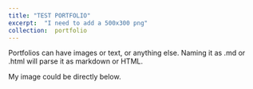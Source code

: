 ```yaml
---
title: "TEST PORTFOLIO"
excerpt:  "I need to add a 500x300 png"
collection:  portfolio
---
```


Portfolios can have images or text, or anything else.  Naming it as .md or .html will parse it as markdown or HTML.

My image could be directly below.
